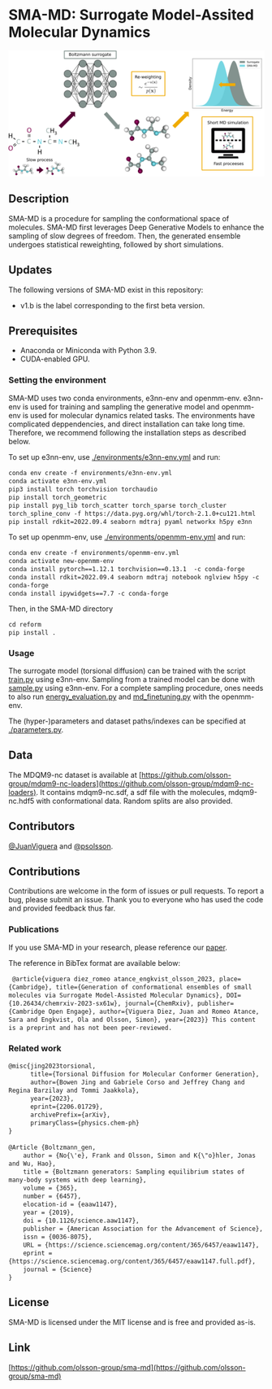 # SMA-MD: Surrogate Model-Assited Molecular Dynamics

![cover image](./cover-image.png)

## Description
SMA-MD is a procedure for sampling the conformational space of molecules. SMA-MD first leverages Deep Generative Models to enhance the sampling of slow degrees of freedom. Then, the generated ensemble undergoes statistical reweighting, followed by short simulations.

## Updates
The following versions of SMA-MD exist in this repository:
* v1.b is the label corresponding to the first beta version.


## Prerequisites
* Anaconda or Miniconda with Python 3.9.
* CUDA-enabled GPU.

### Setting the environment
SMA-MD uses two conda environments, e3nn-env and openmm-env. e3nn-env is used for training and sampling the generative model and openmm-env is used for molecular dynamics related tasks. The environments have complicated deppendencies, and direct installation can take long time. Therefore, we recommend following the installation steps as described below.

To set up e3nn-env, use [./environments/e3nn-env.yml](./environments/e3nn-env.yml) and run:

```
conda env create -f environments/e3nn-env.yml
conda activate e3nn-env.yml
pip3 install torch torchvision torchaudio
pip install torch_geometric
pip install pyg_lib torch_scatter torch_sparse torch_cluster torch_spline_conv -f https://data.pyg.org/whl/torch-2.1.0+cu121.html
pip install rdkit=2022.09.4 seaborn mdtraj pyaml networkx h5py e3nn
```

To set up openmm-env, use [./environments/openmm-env.yml](./environments/openmm-env.yml) and run: 
```
conda env create -f environments/openmm-env.yml
conda activate new-openmm-env
conda install pytorch==1.12.1 torchvision==0.13.1  -c conda-forge
conda install rdkit=2022.09.4 seaborn mdtraj notebook nglview h5py -c conda-forge
conda install ipywidgets==7.7 -c conda-forge
```

Then, in the SMA-MD directory
```
cd reform
pip install .
```

### Usage
The surrogate model (torsional diffusion) can be trained with the script [train.py](./train.py) using e3nn-env. Sampling from a trained model can be done with [sample.py](./sample.py) using e3nn-env. For a complete sampling procedure, ones needs to also run [energy_evaluation.py](./energy_evaluation.py) and [md_finetuning.py](./md_finetuning.py) with the openmm-env.

The (hyper-)parameters and dataset paths/indexes can be specified at [./parameters.py](./parameters.py).

## Data
The MDQM9-nc dataset is available at [https://github.com/olsson-group/mdqm9-nc-loaders](https://github.com/olsson-group/mdqm9-nc-loaders). It contains mdqm9-nc.sdf, a sdf file with the molecules, mdqm9-nc.hdf5 with conformational data. Random splits are also provided.

## Contributors
[@JuanViguera](https://www.github.com/JuanViguera) and [@psolsson](https://github.com/psolsson).

## Contributions
Contributions are welcome in the form of issues or pull requests. To report a bug, please submit an issue. Thank you to everyone who has used the code and provided feedback thus far.

### Publications
If you use SMA-MD in your research, please reference our [paper](https://doi.org/10.26434/chemrxiv-2023-sx61w).

The reference in BibTex format are available below:

```
 @article{viguera diez_romeo atance_engkvist_olsson_2023, place={Cambridge}, title={Generation of conformational ensembles of small molecules via Surrogate Model-Assisted Molecular Dynamics}, DOI={10.26434/chemrxiv-2023-sx61w}, journal={ChemRxiv}, publisher={Cambridge Open Engage}, author={Viguera Diez, Juan and Romeo Atance, Sara and Engkvist, Ola and Olsson, Simon}, year={2023}} This content is a preprint and has not been peer-reviewed.
```

### Related work
```
@misc{jing2023torsional,
      title={Torsional Diffusion for Molecular Conformer Generation}, 
      author={Bowen Jing and Gabriele Corso and Jeffrey Chang and Regina Barzilay and Tommi Jaakkola},
      year={2023},
      eprint={2206.01729},
      archivePrefix={arXiv},
      primaryClass={physics.chem-ph}
}

@Article {Boltzmann_gen,
	author = {No{\'e}, Frank and Olsson, Simon and K{\"o}hler, Jonas and Wu, Hao},
	title = {Boltzmann generators: Sampling equilibrium states of many-body systems with deep learning},
	volume = {365},
	number = {6457},
	elocation-id = {eaaw1147},
	year = {2019},
	doi = {10.1126/science.aaw1147},
	publisher = {American Association for the Advancement of Science},
	issn = {0036-8075},
	URL = {https://science.sciencemag.org/content/365/6457/eaaw1147},
	eprint = {https://science.sciencemag.org/content/365/6457/eaaw1147.full.pdf},
	journal = {Science}
}
```

## License
SMA-MD is licensed under the MIT license and is free and provided as-is.

## Link
[https://github.com/olsson-group/sma-md](https://github.com/olsson-group/sma-md)

